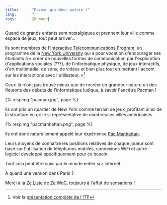 ```yaml
---
title:      "Pacman grandeur nature !"
lang:       fr
tags:       [humour]
---
```


Quand de grands enfants sont nostalgiques et prennent leur ville comme espace de jeux, tout peut arriver…

Ils sont membres de l'[Interactive Telecommunications Program](http://itp.nyu.edu/), un programme de la [New York University](http://www.nyu.edu/) qui a pour vocation d'encourager ses étudiants à « créer de nouvelles formes de communication par l'exploration d'applications sociales (???), de l'informatique physique, de jeux interactifs, d'art multimédia, de sons, de vidéos et bien plus tout en mettant l'accent sur les interactions avec l'utilisateur. »[^t1]

Ceux-là n'ont pas trouvé mieux que de recréer en grandeur nature un des fleurons des débuts de l'informatique ludique, à savoir l'ancêtre Pacman !

{% respimg "pacman.jpg", page %}


Ils ont pris un quartier de New York comme terrain de jeux, profitant ainsi de la structure en grille si représentative de nombreuses villes américaines.

{% respimg "pacmanhattan.png", page %}


Ils ont donc naturellement appelé leur expérience [Pac Manhattan](http://pacmanhattan.com/).

Leurs moyens de connaître les positions relatives de chaque joueur sont basé sur l'utilisation de téléphones mobiles, connexions WiFi et autre logiciel développé spécifiquement pour ce besoin.

Tout cela peut être suivi par le monde entier sur Internet.

A quand une version dans Paris ?


[^t1]: Voir la [présentation complète de l'ITP](http://itp.nyu.edu/PROGRAM/overview.html)

Merci à la [Ze Liste](http://www.zewoc.com/zeliste) de [Ze WoC](http://www.zewoc.com/), toujours à l'affut de sensations !
